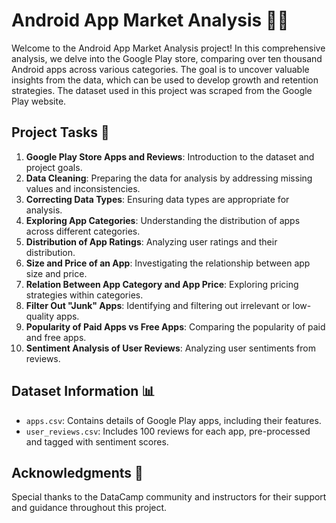 

# Android App Market Analysis 📱🚀

Welcome to the Android App Market Analysis project! In this comprehensive analysis, we delve into the Google Play store, comparing over ten thousand Android apps across various categories. The goal is to uncover valuable insights from the data, which can be used to develop growth and retention strategies. The dataset used in this project was scraped from the Google Play website.

## Project Tasks 📝

1. **Google Play Store Apps and Reviews**: Introduction to the dataset and project goals.
2. **Data Cleaning**: Preparing the data for analysis by addressing missing values and inconsistencies.
3. **Correcting Data Types**: Ensuring data types are appropriate for analysis.
4. **Exploring App Categories**: Understanding the distribution of apps across different categories.
5. **Distribution of App Ratings**: Analyzing user ratings and their distribution.
6. **Size and Price of an App**: Investigating the relationship between app size and price.
7. **Relation Between App Category and App Price**: Exploring pricing strategies within categories.
8. **Filter Out "Junk" Apps**: Identifying and filtering out irrelevant or low-quality apps.
9. **Popularity of Paid Apps vs Free Apps**: Comparing the popularity of paid and free apps.
10. **Sentiment Analysis of User Reviews**: Analyzing user sentiments from reviews.

## Dataset Information 📊

- `apps.csv`: Contains details of Google Play apps, including their features.
- `user_reviews.csv`: Includes 100 reviews for each app, pre-processed and tagged with sentiment scores.


## Acknowledgments 🙏

Special thanks to the DataCamp community and instructors for their support and guidance throughout this project.



